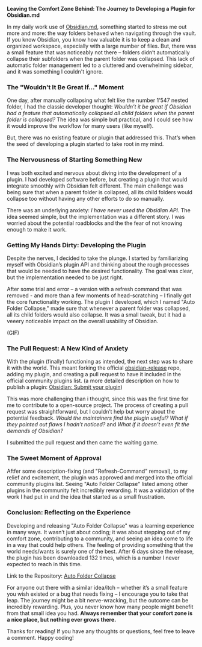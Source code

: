 **Leaving the Comfort Zone Behind: The Journey to Developing a Plugin for Obsidian.md**

In my daily work use of [Obsidian.md](https://obsidian.md/), something started to stress me out more and more: the way folders behaved when navigating through the vault. If you know Obsidian, you know how valuable it is to keep a clean and organized workspace, especially with a large number of files. But, there was a small feature that was noticeably not there – folders didn’t automatically collapse their subfolders when the parent folder was collapsed. This lack of automatic folder management led to a cluttered and overwhelming sidebar, and it was something I couldn't ignore.

### The "Wouldn't It Be Great If..." Moment

One day, after manually collapsing what felt like the number 1'547 nested folder, I had the classic developer thought: *Wouldn’t it be great if Obsidian had a feature that automatically collapsed all child folders when the parent folder is collapsed?* The idea was simple but practical, and I could see how it would improve the workflow for many users (like myself).

But, there was no existing feature or plugin that addressed this. That’s when the seed of developing a plugin started to take root in my mind.

### The Nervousness of Starting Something New

I was both excited and nervous about diving into the development of a plugin. I had developed software before, but creating a plugin that would integrate smoothly with Obsidian felt different. The main challenge was being sure that when a parent folder is collapsed, all its child folders would collapse too without having any other efforts to do so manually.

There was an underlying anxiety: *I have never used the Obsidian API*. The idea seemed simple, but the implementation was a different story. I was worried about the potential roadblocks and the the fear of not knowing enough to make it work.

### Getting My Hands Dirty: Developing the Plugin

Despite the nerves, I decided to take the plunge. I started by familiarizing myself with Obsidian’s plugin API and thinking about the rough processes that would be needed to have the desired functionality. The goal was clear, but the implementation needed to be just right.

After some trial and error – a version with a refresh command that was removed - and more than a few moments of head-scratching – I finally got the core functionality working. The plugin I developed, which I named "Auto Folder Collapse," made sure that whenever a parent folder was collapsed, all its child folders would also collapse. It was a small tweak, but it had a veeery noticeable impact on the overall usability of Obsidian.

(GIF)

### The Pull Request: A New Kind of Anxiety

With the plugin (finally) functioning as intended, the next step was to share it with the world. This meant forking the official [obsidian-release](https://github.com/obsidianmd/obsidian-releases) repo, adding my plugin, and creating a pull request to have it included in the official community plugins list.
(a more detailed description on how to publish a plugin: [Obsidian: Submit your plugin](https://docs.obsidian.md/Plugins/Releasing/Submit+your+plugin))

This was more challenging than i thought, since this was the first time for me to contribute to a open-source project. The process of creating a pull request was straightforward, but I couldn’t help but worry about the potential feedback. *Would the maintainers find the plugin useful?* *What if they pointed out flaws I hadn’t noticed?* and *What if it doesn’t even fit the demands of Obsidian?*

I submitted the pull request and then came the waiting game.

### The Sweet Moment of Approval

Aftfer some description-fixing (and "Refresh-Command" removal), to my relief and excitement, the plugin was approved and merged into the official community plugins list. Seeing "Auto Folder Collapse" listed among other plugins in the community felt incredibly rewarding. It was a validation of the work I had put in and the idea that started as a small frustration.

### Conclusion: Reflecting on the Experience

Developing and releasing "Auto Folder Collapse" was a learning experience in many ways. It wasn’t just about coding; it was about stepping out of my comfort zone, contributing to a community, and seeing an idea come to life in a way that could help others. The feeling of providing something that the world needs/wants is surely one of the best. After 6 days since the release, the plugin has been downloaded 132 times, which is a number I never expected to reach in this time.

Link to the Repository: [Auto Folder Collapse](https://github.com/DarioCasciato/obsidian-auto-folder-collapse)

For anyone out there with a similar idea/itch – whether it’s a small feature you wish existed or a bug that needs fixing – I encourage you to take that leap. The journey might be a bit nerve-wracking, but the outcome can be incredibly rewarding. Plus, you never know how many people might benefit from that small idea you had. **Always remember that your comfort zone is a nice place, but nothing ever grows there.**

Thanks for reading! If you have any thoughts or questions, feel free to leave a comment. Happy coding!